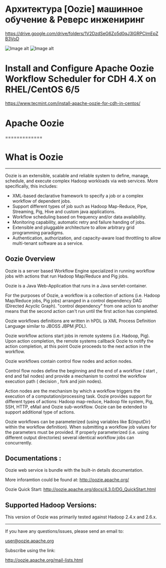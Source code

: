 
# Архитектура [Oozie] машинное обучение & Реверс инжениринг
https://drive.google.com/drive/folders/1V2DzdSeG6Zo5d0qJ3IGRPCImEpZB3VoD

![Image alt](http://1.bp.blogspot.com/-V8JTbW-4vjE/UbvElx18LrI/AAAAAAAAAK0/Fxc6tH6OCns/s1600/Screen+Shot+2013-06-14+at+8.09.13+PM.png)
![Image alt](https://devstacks.files.wordpress.com/2017/02/oozie-architecture-ong1.png?w=940)

# Install and Configure Apache Oozie Workflow Scheduler for CDH 4.X on RHEL/CentOS 6/5
https://www.tecmint.com/install-apache-oozie-for-cdh-in-centos/

# Apache Oozie
=============

# What is Oozie
--------------

Oozie is an extensible, scalable and reliable system to define, manage, schedule, and execute complex Hadoop workloads via web services. More specifically, this includes:

  * XML-based declarative framework to specify a job or a complex workflow of dependent jobs.
  * Support different types of job such as Hadoop Map-Reduce, Pipe, Streaming, Pig, Hive and custom java applications.
  * Workflow scheduling based on frequency and/or data availability.
  * Monitoring capability, automatic retry and failure handing of jobs.
  * Extensible and pluggable architecture to allow arbitrary grid programming paradigms.
  * Authentication, authorization, and capacity-aware load throttling to allow multi-tenant software as a service.

Oozie Overview
----------

Oozie is a server based Workflow Engine specialized in running workflow jobs with actions that run Hadoop Map/Reduce and Pig jobs.

Oozie is a Java Web-Application that runs in a Java servlet-container.

For the purposes of Oozie, a workflow is a collection of actions (i.e. Hadoop Map/Reduce jobs, Pig jobs) arranged in a control dependency DAG (Directed Acyclic Graph). "control dependency" from one action to another means that the second action can't run until the first action has completed.

Oozie workflows definitions are written in hPDL (a XML Process Definition Language similar to JBOSS JBPM jPDL).

Oozie workflow actions start jobs in remote systems (i.e. Hadoop, Pig). Upon action completion, the remote systems callback Oozie to notify the action completion, at this point Oozie proceeds to the next action in the workflow.

Oozie workflows contain control flow nodes and action nodes.

Control flow nodes define the beginning and the end of a workflow ( start , end and fail nodes) and provide a mechanism to control the workflow execution path ( decision , fork and join nodes).

Action nodes are the mechanism by which a workflow triggers the execution of a computation/processing task. Oozie provides support for different types of actions: Hadoop map-reduce, Hadoop file system, Pig, SSH, HTTP, eMail and Oozie sub-workflow. Oozie can be extended to support additional type of actions.

Oozie workflows can be parameterized (using variables like ${inputDir} within the workflow definition). When submitting a workflow job values for the parameters must be provided. If properly parameterized (i.e. using different output directories) several identical workflow jobs can concurrently.

Documentations :
-----------------
Oozie web service is bundle with the built-in details documentation.

More inforamtion could be found at:
http://oozie.apache.org/

Oozie Quick Start:
http://oozie.apache.org/docs/4.3.0/DG_QuickStart.html


Supported Hadoop Versions:
----------------------------

This version of Oozie was primarily tested against Hadoop 2.4.x and 2.6.x.

--------------------------------------

If you have any questions/issues, please send an email to:

user@oozie.apache.org

Subscribe using the link:

http://oozie.apache.org/mail-lists.html
